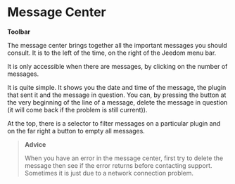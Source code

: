 # Message Center
**Toolbar**

The message center brings together all the important messages you should consult. It is to the left of the time, on the right of the Jeedom menu bar.

It is only accessible when there are messages, by clicking on the number of messages.

It is quite simple. It shows you the date and time of the message, the plugin that sent it and the message in question. You can, by pressing the button at the very beginning of the line of a message, delete the message in question (it will come back if the problem is still current)).

At the top, there is a selector to filter messages on a particular plugin and on the far right a button to empty all messages.

> **Advice**
>
> When you have an error in the message center, first try to delete the message then see if the error returns before contacting support. Sometimes it is just due to a network connection problem.
